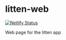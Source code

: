 # litten-web

[![Netlify Status](https://api.netlify.com/api/v1/badges/f6df164d-8673-49e3-9e30-586060f27ef9/deploy-status)](https://app.netlify.com/sites/litten/deploys)

Web page for the litten app
